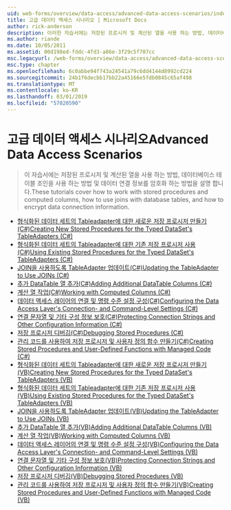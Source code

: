 ```yaml
---
uid: web-forms/overview/data-access/advanced-data-access-scenarios/index
title: 고급 데이터 액세스 시나리오 | Microsoft Docs
author: rick-anderson
description: 이러한 자습서에는 저장된 프로시저 및 계산된 열을 사용 하는 방법, 데이터베이스 테이블 조인을 사용 하는 방법 및 데이터 연결 정보를 암호화 하는 방법을 포함 하는 중...
ms.author: riande
ms.date: 10/05/2011
ms.assetid: 00d198ed-fddc-4fd3-a86e-3f29c5f707cc
msc.legacyurl: /web-forms/overview/data-access/advanced-data-access-scenarios
msc.type: chapter
ms.openlocfilehash: 6c0abbe94f743a24541a79c6dd4144d8992cd224
ms.sourcegitcommit: 24b1f6decbb17bb22a45166e5fdb0845c65af498
ms.translationtype: MT
ms.contentlocale: ko-KR
ms.lasthandoff: 03/01/2019
ms.locfileid: "57020590"
---
```

<a name="advanced-data-access-scenarios"></a><span data-ttu-id="5e62f-103">고급 데이터 액세스 시나리오</span><span class="sxs-lookup"><span data-stu-id="5e62f-103">Advanced Data Access Scenarios</span></span>
====================
> <span data-ttu-id="5e62f-104">이 자습서에는 저장된 프로시저 및 계산된 열을 사용 하는 방법, 데이터베이스 테이블 조인을 사용 하는 방법 및 데이터 연결 정보를 암호화 하는 방법을 설명 합니다.</span><span class="sxs-lookup"><span data-stu-id="5e62f-104">These tutorials cover how to work with stored procedures and computed columns, how to use joins with database tables, and how to encrypt data connection information.</span></span>


- [<span data-ttu-id="5e62f-105">형식화된 데이터 세트의 Tableadapter에 대한 새로운 저장 프로시저 만들기(C#)</span><span class="sxs-lookup"><span data-stu-id="5e62f-105">Creating New Stored Procedures for the Typed DataSet's TableAdapters (C#)</span></span>](creating-new-stored-procedures-for-the-typed-dataset-s-tableadapters-cs.md)
- [<span data-ttu-id="5e62f-106">형식화된 데이터 세트의 Tableadapter에 대한 기존 저장 프로시저 사용(C#)</span><span class="sxs-lookup"><span data-stu-id="5e62f-106">Using Existing Stored Procedures for the Typed DataSet's TableAdapters (C#)</span></span>](using-existing-stored-procedures-for-the-typed-dataset-s-tableadapters-cs.md)
- [<span data-ttu-id="5e62f-107">JOIN을 사용하도록 TableAdapter 업데이트(C#)</span><span class="sxs-lookup"><span data-stu-id="5e62f-107">Updating the TableAdapter to Use JOINs (C#)</span></span>](updating-the-tableadapter-to-use-joins-cs.md)
- [<span data-ttu-id="5e62f-108">추가 DataTable 열 추가(C#)</span><span class="sxs-lookup"><span data-stu-id="5e62f-108">Adding Additional DataTable Columns (C#)</span></span>](adding-additional-datatable-columns-cs.md)
- [<span data-ttu-id="5e62f-109">계산 열 작업(C#)</span><span class="sxs-lookup"><span data-stu-id="5e62f-109">Working with Computed Columns (C#)</span></span>](working-with-computed-columns-cs.md)
- [<span data-ttu-id="5e62f-110">데이터 액세스 레이어의 연결 및 명령 수준 설정 구성(C#)</span><span class="sxs-lookup"><span data-stu-id="5e62f-110">Configuring the Data Access Layer's Connection- and Command-Level Settings (C#)</span></span>](configuring-the-data-access-layer-s-connection-and-command-level-settings-cs.md)
- [<span data-ttu-id="5e62f-111">연결 문자열 및 기타 구성 정보 보호(C#)</span><span class="sxs-lookup"><span data-stu-id="5e62f-111">Protecting Connection Strings and Other Configuration Information (C#)</span></span>](protecting-connection-strings-and-other-configuration-information-cs.md)
- [<span data-ttu-id="5e62f-112">저장 프로시저 디버깅(C#)</span><span class="sxs-lookup"><span data-stu-id="5e62f-112">Debugging Stored Procedures (C#)</span></span>](debugging-stored-procedures-cs.md)
- [<span data-ttu-id="5e62f-113">관리 코드를 사용하여 저장 프로시저 및 사용자 정의 함수 만들기(C#)</span><span class="sxs-lookup"><span data-stu-id="5e62f-113">Creating Stored Procedures and User-Defined Functions with Managed Code (C#)</span></span>](creating-stored-procedures-and-user-defined-functions-with-managed-code-cs.md)
- [<span data-ttu-id="5e62f-114">형식화된 데이터 세트의 Tableadapter에 대한 새로운 저장 프로시저 만들기(VB)</span><span class="sxs-lookup"><span data-stu-id="5e62f-114">Creating New Stored Procedures for the Typed DataSet's TableAdapters (VB)</span></span>](creating-new-stored-procedures-for-the-typed-dataset-s-tableadapters-vb.md)
- [<span data-ttu-id="5e62f-115">형식화된 데이터 세트의 Tableadapter에 대한 기존 저장 프로시저 사용(VB)</span><span class="sxs-lookup"><span data-stu-id="5e62f-115">Using Existing Stored Procedures for the Typed DataSet's TableAdapters (VB)</span></span>](using-existing-stored-procedures-for-the-typed-dataset-s-tableadapters-vb.md)
- [<span data-ttu-id="5e62f-116">JOIN을 사용하도록 TableAdapter 업데이트(VB)</span><span class="sxs-lookup"><span data-stu-id="5e62f-116">Updating the TableAdapter to Use JOINs (VB)</span></span>](updating-the-tableadapter-to-use-joins-vb.md)
- [<span data-ttu-id="5e62f-117">추가 DataTable 열 추가(VB)</span><span class="sxs-lookup"><span data-stu-id="5e62f-117">Adding Additional DataTable Columns (VB)</span></span>](adding-additional-datatable-columns-vb.md)
- [<span data-ttu-id="5e62f-118">계산 열 작업(VB)</span><span class="sxs-lookup"><span data-stu-id="5e62f-118">Working with Computed Columns (VB)</span></span>](working-with-computed-columns-vb.md)
- [<span data-ttu-id="5e62f-119">데이터 액세스 레이어의 연결 및 명령 수준 설정 구성(VB)</span><span class="sxs-lookup"><span data-stu-id="5e62f-119">Configuring the Data Access Layer's Connection- and Command-Level Settings (VB)</span></span>](configuring-the-data-access-layer-s-connection-and-command-level-settings-vb.md)
- [<span data-ttu-id="5e62f-120">연결 문자열 및 기타 구성 정보 보호(VB)</span><span class="sxs-lookup"><span data-stu-id="5e62f-120">Protecting Connection Strings and Other Configuration Information (VB)</span></span>](protecting-connection-strings-and-other-configuration-information-vb.md)
- [<span data-ttu-id="5e62f-121">저장 프로시저 디버깅(VB)</span><span class="sxs-lookup"><span data-stu-id="5e62f-121">Debugging Stored Procedures (VB)</span></span>](debugging-stored-procedures-vb.md)
- [<span data-ttu-id="5e62f-122">관리 코드를 사용하여 저장 프로시저 및 사용자 정의 함수 만들기(VB)</span><span class="sxs-lookup"><span data-stu-id="5e62f-122">Creating Stored Procedures and User-Defined Functions with Managed Code (VB)</span></span>](creating-stored-procedures-and-user-defined-functions-with-managed-code-vb.md)
